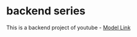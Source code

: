 # backend series

This is a backend project of youtube - [Model Link](https://app.eraser.io/workspace/YtPqZ1VogxGy1jzIDkzj)
